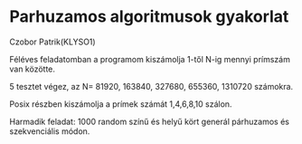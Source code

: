 # Parhuzamos algoritmusok gyakorlat

Czobor Patrik(KLYSO1)

Féléves feladatomban a programom kiszámolja 1-től N-ig mennyi prímszám van közötte.

5 tesztet végez, az N= 81920, 163840, 327680, 655360, 1310720 számokra.

Posix részben kiszámolja a prímek számát 1,4,6,8,10 szálon.

Harmadik feladat:
1000 random színű és helyű kört generál párhuzamos és szekvenciális módon.
